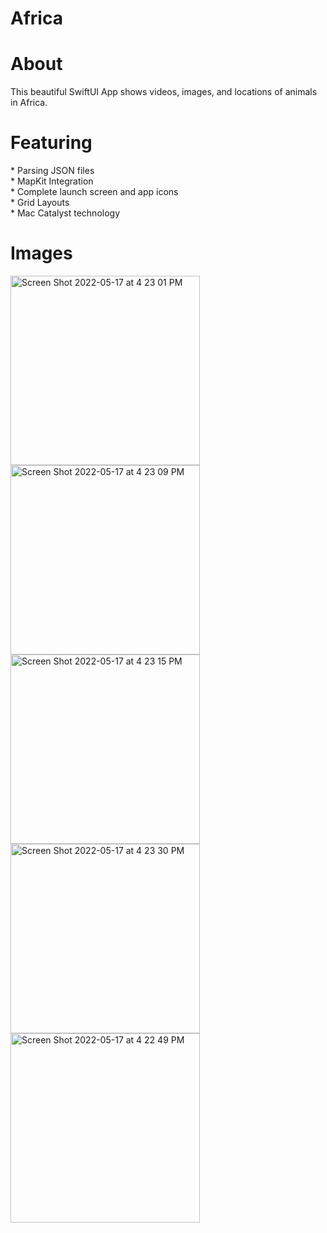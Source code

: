# Africa

<h1> About </h1> 
This beautiful SwiftUI App shows videos, images, and locations of animals in Africa.  

<h1> Featuring </h1> 
* Parsing JSON files <br>
* MapKit Integration <br>
* Complete launch screen and app icons <br>
* Grid Layouts <br> 
* Mac Catalyst technology <br>

<h1> Images </h1> 
<img width="303" alt="Screen Shot 2022-05-17 at 4 23 01 PM" src="https://user-images.githubusercontent.com/87610332/168903550-8602a8ec-9921-41c1-ba04-57b01168f2af.png">

<img width="303" alt="Screen Shot 2022-05-17 at 4 23 09 PM" src="https://user-images.githubusercontent.com/87610332/168903567-f6e81f36-4fdb-48ab-a9a4-42c618e5bb03.png">

<img width="303" alt="Screen Shot 2022-05-17 at 4 23 15 PM" src="https://user-images.githubusercontent.com/87610332/168903582-083e4091-5ea8-45c3-adb3-5aee51c7c0f6.png">

<img width="303" alt="Screen Shot 2022-05-17 at 4 23 30 PM" src="https://user-images.githubusercontent.com/87610332/168903596-5c727a18-1ac1-4345-a575-b986e5dd3c9c.png">

<img width="303" alt="Screen Shot 2022-05-17 at 4 22 49 PM" src="https://user-images.githubusercontent.com/87610332/168903623-c0080925-2e80-42a8-9482-e22d129ddcaa.png">
